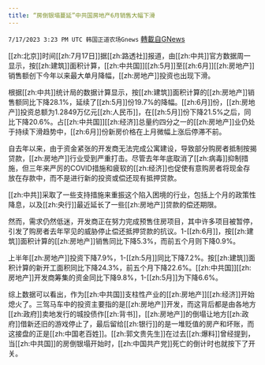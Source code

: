 ```yaml
---
title: “房倒银塌蔓延”中共国房地产6月销售大幅下滑
---
```

`7/17/2023 3:23 PM UTC 韩国正道农场Gnews` [轉載自GNews](https://gnews.org/articles/1466601)


  

  

[[zh:北京]]时间[[zh:7月17日]]据[[zh:路透社]]报道，由[[zh:中共]]官方数据周一显示，按[[zh:建筑]]面积计算，[[zh:中共国]][[zh:5月]]至[[zh:6月]][[zh:房地产]]销售额创下今年以来最大单月降幅，[[zh:房地产]]投资也出现下滑。

  

根据[[zh:中共]]统计局的数据计算显示，按[[zh:建筑]]面积计算的[[zh:房地产]]销售额同比下降28.1%，延续了[[zh:5月]]份19.7%的降幅。[[zh:6月]]份，[[zh:房地产]]投资总额为1.2849万亿元[[zh:人民币]]，在[[zh:5月]]份下降21.5%之后，同比下降20.6%。占[[zh:中共国]][[zh:经济]]总量约四分之一的[[zh:房地产]]业仍处于持续下滑趋势中，[[zh:6月]]份新房价格在上月微幅上涨后停滞不前。

  

自去年以来，由于资金紧张的开发商无法完成公寓建设，导致部分购房者抵制按揭贷款，[[zh:房地产]]行业受到严重打击。尽管去年年底取消了[[zh:病毒]]抑制措施，但三年来严厉的COVID措施和疲软的[[zh:经济]]也促使有意购房者将现金存放在存款中，而不是进行新的投资或偿还现有抵押贷款。

[[zh:中共]]采取了一些支持措施来重振这个陷入困境的行业，包括上个月的政策性降息，以及[[zh:央行]]最近延长了一些[[zh:房地产]]贷款的偿还期限。

  

然而，需求仍然低迷，开发商正在努力完成预售住房项目，其中许多项目被暂停，引发了购房者去年罕见的威胁停止偿还抵押贷款的抗议。1-[[zh:6月]]，按[[zh:建筑]]面积计算的[[zh:房地产]]销售同比下降5.3%，而前五个月则下降0.9%。

上半年[[zh:房地产]]投资下降7.9%，1-[[zh:5月]]同比下降7.2%。按[[zh:建筑]]面积计算的新开工面积同比下降24.3%，前五个月下降22.6%。[[zh:中共国]][[zh:房地产]]开发商筹集的资金同比下降9.8%，1-[[zh:5月]]为下降6.6%。

  

综上数据可以看出，作为[[zh:中共国]]支柱性产业的[[zh:房地产]][[zh:经济]]开始熄火了。三驾马车中的投资主要指的是[[zh:房地产]]开发，而这背后都是由各地方[[zh:政府]]卖地发行的城投债作[[zh:背书]]，[[zh:房地产]]的倒塌让地方[[zh:政府]]借新还旧的游戏停止了，最后留给[[zh:银行]]的是一堆贬值的房产和坏账，而这接盘的正是[[zh:中国老百姓]]。[[zh:郭文贵先生]]在过去[[zh:爆料]]曾经提到，当[[zh:中共国]]的房倒银塌开始时，[[zh:中国共产党]]死亡的倒计时也就按下了开关。
